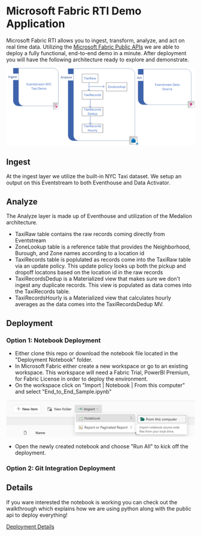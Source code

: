 # Microsoft Fabric RTI Demo Application
Microsoft Fabric RTI allows you to ingest, transform, analyze, and act on real time data. Utilizing the [Microsoft Fabric Public APIs]() we are able to deploy a fully functional, end-to-end demo in a minute. After deployment you will have the following architecture ready to explore and demonstrate.

![End-to-End Architecture](./Architecture/End-to-End-Demo.png)

## Ingest
At the ingest layer we utilize the built-in NYC Taxi dataset. We setup an output on this Eventstream to both Eventhouse and Data Activator.

## Analyze
The Analyze layer is made up of Eventhouse and utilization of the Medalion architecture.

- TaxiRaw table contains the raw records coming directly from Eventstream
- ZoneLookup table is a reference table that provides the Neighborhood, Burough, and Zone names according to a location id
- TaxiRecords table is poplulated as records come into the TaxiRaw table via an update policy. This update policy looks up both the pickup and dropoff locatons based on the location id in the raw records
- TaxiRecordsDedup is a Materialized view that makes sure we don't ingest any duplicate records. This view is populated as data comes into the TaxiRecords table.
- TaxiRecordsHourly is a Materialized view that calculates hourly averages as the data comes into the TaxiRecordsDedup MV.

## Deployment
### Option 1: Notebook Deployment
- Either clone this repo or download the notebook file located in the "Deployment Notebook" folder.
- In Microsoft Fabric either create a new workspace or go to an existing workspace. This workspace will need a Fabric Trial, PowerBI Premium, for Fabric License in order to deploy the environment.
- On the workspace click on "Import | Notebook | From this computer" and select "End_to_End_Sample.ipynb"

![Import Notebook](./Pics/Import_Notebook.png)

- Open the newly created notebook and choose "Run All" to kick off the deployment.

### Option 2: Git Integration Deployment

## Details
If you ware interested the notebook is working you can check out the walkthrough which explains how we are using python along with the public api to deploy everything!

[Deployment Details](./Deployment%20Walkthrough/Deployment_Details.md)
